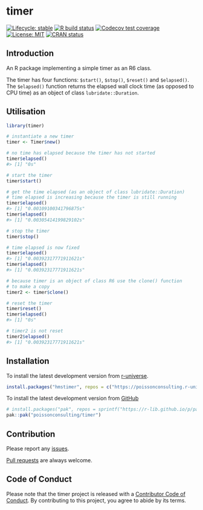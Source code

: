 
<!-- README.md is generated from README.Rmd. Please edit that file -->

# timer

<!-- badges: start -->

[![Lifecycle:
stable](https://img.shields.io/badge/lifecycle-stable-brightgreen.svg)](https://lifecycle.r-lib.org/articles/stages.html#stable)
[![R build
status](https://github.com/poissonconsulting/timer/workflows/R-CMD-check/badge.svg)](https://github.com/poissonconsulting/timer/actions)
[![Codecov test
coverage](https://codecov.io/gh/poissonconsulting/timer/graph/badge.svg)](https://app.codecov.io/gh/poissonconsulting/timer)
[![License:
MIT](https://img.shields.io/badge/License-MIT-green.svg)](https://opensource.org/license/mit)
[![CRAN
status](https://www.r-pkg.org/badges/version/timer)](https://cran.r-project.org/package=timer)
<!-- badges: end -->

## Introduction

An R package implementing a simple timer as an R6 class.

The timer has four functions: `$start()`, `$stop()`, `$reset()` and
`$elapsed()`. The `$elapsed()` function returns the elapsed wall clock
time (as opposed to CPU time) as an object of class
`lubridate::Duration`.

## Utilisation

``` r
library(timer)

# instantiate a new timer
timer <- Timer$new()

# no time has elapsed because the timer has not started
timer$elapsed()
#> [1] "0s"

# start the timer
timer$start()

# get the time elapsed (as an object of class lubridate::Duration)
# time elapsed is increasing because the timer is still running
timer$elapsed()
#> [1] "0.00109100341796875s"
timer$elapsed()
#> [1] "0.00305414199829102s"

# stop the timer
timer$stop()

# time elapsed is now fixed
timer$elapsed()
#> [1] "0.00392317771911621s"
timer$elapsed()
#> [1] "0.00392317771911621s"

# because timer is an object of class R6 use the clone() function
# to make a copy
timer2 <- timer$clone()

# reset the timer
timer$reset()
timer$elapsed()
#> [1] "0s"

# timer2 is not reset
timer2$elapsed()
#> [1] "0.00392317771911621s"
```

## Installation

To install the latest development version from
[r-universe](https://poissonconsulting.r-universe.dev/timer).

``` r
install.packages("hmstimer", repos = c("https://poissonconsulting.r-universe.dev", "https://cloud.r-project.org"))
```

To install the latest development version from
[GitHub](https://github.com/poissonconsulting/timer)

``` r
# install.packages("pak", repos = sprintf("https://r-lib.github.io/p/pak/stable/%s/%s/%s", .Platform$pkgType, R.Version()$os, R.Version()$arch))
pak::pak("poissonconsulting/timer")
```

## Contribution

Please report any
[issues](https://github.com/poissonconsulting/timer/issues).

[Pull requests](https://github.com/poissonconsulting/timer/pulls) are
always welcome.

## Code of Conduct

Please note that the timer project is released with a [Contributor Code
of
Conduct](https://contributor-covenant.org/version/2/0/CODE_OF_CONDUCT.html).
By contributing to this project, you agree to abide by its terms.
